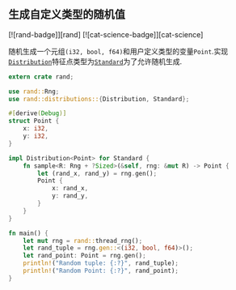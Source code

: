 
## 生成自定义类型的随机值

[![rand-badge]][rand] [![cat-science-badge]][cat-science]

随机生成一个元组`(i32, bool, f64)`和用户定义类型的变量`Point`.实现[`Distribution`]特征点类型为[`Standard`]为了允许随机生成.

```rust
extern crate rand;

use rand::Rng;
use rand::distributions::{Distribution, Standard};

#[derive(Debug)]
struct Point {
    x: i32,
    y: i32,
}

impl Distribution<Point> for Standard {
    fn sample<R: Rng + ?Sized>(&self, rng: &mut R) -> Point {
        let (rand_x, rand_y) = rng.gen();
        Point {
            x: rand_x,
            y: rand_y,
        }
    }
}

fn main() {
    let mut rng = rand::thread_rng();
    let rand_tuple = rng.gen::<(i32, bool, f64)>();
    let rand_point: Point = rng.gen();
    println!("Random tuple: {:?}", rand_tuple);
    println!("Random Point: {:?}", rand_point);
}
```

[`distribution`]: https://docs.rs/rand/*/rand/distributions/trait.Distribution.html

[`standard`]: https://docs.rs/rand/*/rand/distributions/struct.Standard.html
